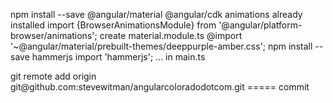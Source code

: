 npm install --save @angular/material @angular/cdk
animations already installed
import {BrowserAnimationsModule} from '@angular/platform-browser/animations';
create material.module.ts
@import '~@angular/material/prebuilt-themes/deeppurple-amber.css';
npm install --save hammerjs
import 'hammerjs'; ... in main.ts
<link href="https://fonts.googleapis.com/icon?family=Material+Icons" rel="stylesheet">
git remote add origin git@github.com:stevewitman/angularcoloradodotcom.git
===== commit



